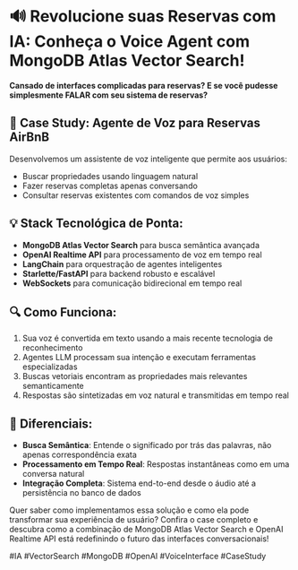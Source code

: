 # 🔊 Revolucione suas Reservas com IA: Conheça o Voice Agent com MongoDB Atlas Vector Search!

**Cansado de interfaces complicadas para reservas? E se você pudesse simplesmente FALAR com seu sistema de reservas?**

## 🚀 Case Study: Agente de Voz para Reservas AirBnB

Desenvolvemos um assistente de voz inteligente que permite aos usuários:
- Buscar propriedades usando linguagem natural
- Fazer reservas completas apenas conversando
- Consultar reservas existentes com comandos de voz simples

## 💡 Stack Tecnológica de Ponta:

- **MongoDB Atlas Vector Search** para busca semântica avançada
- **OpenAI Realtime API** para processamento de voz em tempo real
- **LangChain** para orquestração de agentes inteligentes
- **Starlette/FastAPI** para backend robusto e escalável
- **WebSockets** para comunicação bidirecional em tempo real

## 🔍 Como Funciona:

1. Sua voz é convertida em texto usando a mais recente tecnologia de reconhecimento
2. Agentes LLM processam sua intenção e executam ferramentas especializadas
3. Buscas vetoriais encontram as propriedades mais relevantes semanticamente
4. Respostas são sintetizadas em voz natural e transmitidas em tempo real

## 🌟 Diferenciais:

- **Busca Semântica**: Entende o significado por trás das palavras, não apenas correspondência exata
- **Processamento em Tempo Real**: Respostas instantâneas como em uma conversa natural
- **Integração Completa**: Sistema end-to-end desde o áudio até a persistência no banco de dados

Quer saber como implementamos essa solução e como ela pode transformar sua experiência de usuário? Confira o case completo e descubra como a combinação de MongoDB Atlas Vector Search e OpenAI Realtime API está redefinindo o futuro das interfaces conversacionais!

#IA #VectorSearch #MongoDB #OpenAI #VoiceInterface #CaseStudy
